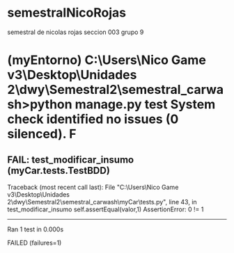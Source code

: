 # semestralNicoRojas
semestral de nicolas rojas seccion 003 grupo 9



(myEntorno) C:\Users\Nico Game v3\Desktop\Unidades 2\dwy\Semestral2\semestral_carwash>python manage.py test
System check identified no issues (0 silenced).
F
======================================================================
FAIL: test_modificar_insumo (myCar.tests.TestBDD)
----------------------------------------------------------------------
Traceback (most recent call last):
  File "C:\Users\Nico Game v3\Desktop\Unidades 2\dwy\Semestral2\semestral_carwash\myCar\tests.py", line 43, in test_modificar_insumo
    self.assertEqual(valor,1)
AssertionError: 0 != 1

----------------------------------------------------------------------
Ran 1 test in 0.000s

FAILED (failures=1)
